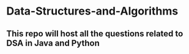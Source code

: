 # Data-Structures-and-Algorithms
## This repo will host all the questions related to DSA in Java and Python
